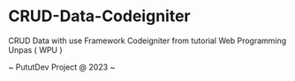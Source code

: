 # CRUD-Data-Codeigniter


CRUD Data with use Framework Codeigniter from tutorial Web Programming Unpas ( WPU )

~ PututDev Project @ 2023 ~
